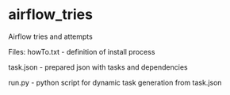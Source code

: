 # airflow_tries
Airflow tries and attempts

Files:
howTo.txt - definition of install process

task.json - prepared json with tasks and dependencies

run.py - python script for dynamic task generation from task.json
